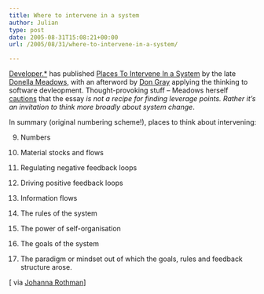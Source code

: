 ```yaml
---
title: Where to intervene in a system
author: Julian
type: post
date: 2005-08-31T15:08:21+00:00
url: /2005/08/31/where-to-intervene-in-a-system/

---
```

[Developer.*][1] has published [Places To Intervene In a System][2] by the late [Donella Meadows][3], with an afterword by [Don Gray][4] applying the thinking to software devleopment. Thought-provoking stuff &#8211; Meadows herself [cautions][5] that the essay <cite title="https://purpleslurple.net/ps.php?theurl=https://www.developerdotstar.com/printable/mag/articles/places_intervene_system.html#purp62">is not a recipe for finding leverage points. Rather it&#8217;s an invitation to think more broadly about system change</cite>.

In summary (original numbering scheme!), places to think about intervening:

9. Numbers
  
8. Material stocks and flows
  
7. Regulating negative feedback loops
  
6. Driving positive feedback loops
  
5. Information flows
  
4. The rules of the system
  
3. The power of self-organisation
  
2. The goals of the system
  
1. The paradigm or mindset out of which the goals, rules and feedback structure arose.

[ via [Johanna Rothman][6]]

 [1]: https://www.developerdotstar.com/index.html
 [2]: https://www.developerdotstar.com/mag/articles/places_intervene_system.html
 [3]: https://en.wikipedia.org/wiki/Donella_Meadows
 [4]: https://www.donaldegray.com/
 [5]: https://purpleslurple.net/ps.php?theurl=https://www.developerdotstar.com/printable/mag/articles/places_intervene_system.html#purp62
 [6]: https://www.jrothman.com/weblog/2005/08/interventions.html